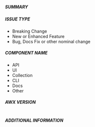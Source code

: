 ##### SUMMARY
<!--- Describe the change, including rationale and design decisions -->

<!---
If you are fixing an existing issue, please include "related #nnn" in your
commit message and your description; but you should still explain what
the change does.
-->

##### ISSUE TYPE
<!--- Pick one below and delete the rest: -->
 - Breaking Change 
 - New or Enhanced Feature
 - Bug, Docs Fix or other nominal change

##### COMPONENT NAME
<!--- Name of the module/plugin/module/task -->
 - API
 - UI
 - Collection
 - CLI
 - Docs
 - Other

##### AWX VERSION
<!--- Paste verbatim output from `make VERSION` between quotes below -->
```

```


##### ADDITIONAL INFORMATION
<!---
Include additional information to help people understand the change here.
For bugs that don't have a linked bug report, a step-by-step reproduction
of the problem is helpful.
  -->

<!--- Paste verbatim command output below, e.g. before and after your change -->
```

```
